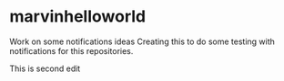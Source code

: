 # marvinhelloworld
Work on some notifications ideas
Creating this to do some testing with notifications for this repositories.

This is second edit
